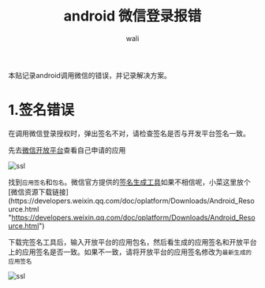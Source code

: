 ﻿---
layout: post
title: android 微信登录报错 #标题
tagline: 记录android调用微信SDK的错误
category: mobile      #分类
author: wali    #作者
tag: cordova     #标签
ghurl:        #github url
ghurl_zip:   #github zip下载
comments: true

post_nav: ["1.签名错误"]
group_tag: cordova 教程
---

本贴记录android调用微信的错误，并记录解决方案。

# 1.签名错误

在调用微信登录授权时，弹出签名不对，请检查签名是否与开发平台签名一致。

先去[微信开放平台](https://open.weixin.qq.com/ "https://open.weixin.qq.com/")查看自己申请的应用

![ssl](http://walidream.com:9999/blogImage/mobile/mobile_2.png)

找到`应用签名`和`包名`。微信官方提供的[签名生成工具](https://res.wx.qq.com/open/zh_CN/htmledition/res/dev/download/sdk/Gen_Signature_Android2.apk "https://res.wx.qq.com/open/zh_CN/htmledition/res/dev/download/sdk/Gen_Signature_Android2.apk")如果不相信呢，小菜这里放个[微信资源下载链接](https://developers.weixin.qq.com/doc/oplatform/Downloads/Android_Resource.html "https://developers.weixin.qq.com/doc/oplatform/Downloads/Android_Resource.html")

下载完签名工具后，输入开放平台的应用包名，然后看生成的应用签名和开放平台上的应用签名是否一致。如果不一致，请将开放平台的应用签名修改为`最新生成的应用签名`

![ssl](http://walidream.com:9999/blogImage/mobile/mobile_3.png)










































